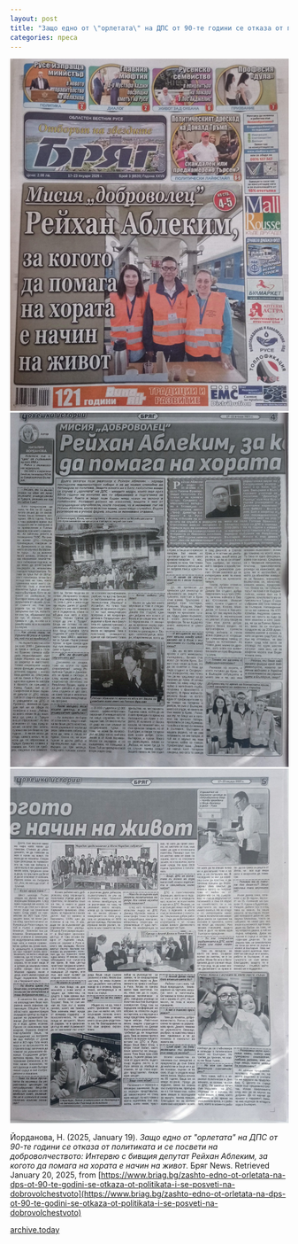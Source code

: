 ```yaml
---
layout: post
title: "Защо едно от \"орлетата\" на ДПС от 90-те години се отказа от политиката и се посвети на доброволчеството"
categories: преса
---
```


![Briag #8539](/assets/img/2025-01-19-1-reyhan-ablekim.jpg)
![Briag #8539](/assets/img/2025-01-19-2-reyhan-ablekim.jpg)
![Briag #8539](/assets/img/2025-01-19-3-reyhan-ablekim.jpg)

Йорданова, Н. (2025, January 19). *Защо едно от "орлетата" на ДПС от 90-те години се отказа от политиката и се посвети на доброволчеството: Интервю с бивщия депутат Рейхан Аблеким, за когото да помага на хората е начин на живот*. Бряг News. Retrieved January 20, 2025, from [https://www.briag.bg/zashto-edno-ot-orletata-na-dps-ot-90-te-godini-se-otkaza-ot-politikata-i-se-posveti-na-dobrovolchestvoto](https://www.briag.bg/zashto-edno-ot-orletata-na-dps-ot-90-te-godini-se-otkaza-ot-politikata-i-se-posveti-na-dobrovolchestvoto)

[archive.today](http://archive.today/9gNKj)
